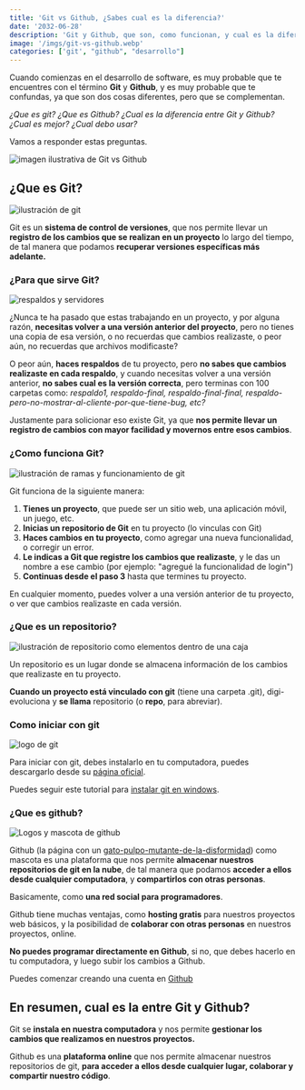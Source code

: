 ```yaml
---
title: 'Git vs Github, ¿Sabes cual es la diferencia?'
date: '2032-06-28'
description: 'Git y Github, que son, como funcionan, y cual es la diferencia entre ellos.'
image: '/imgs/git-vs-github.webp'
categories: ['git', "github", "desarrollo"]
---
```


Cuando comienzas en el desarrollo de software, es muy probable que te encuentres con el término **Git** y **Github**, y es muy probable que te confundas, ya que son dos cosas diferentes, pero que se complementan.

*¿Que es git? ¿Que es Github? ¿Cual es la diferencia entre Git y Github? ¿Cual es mejor? ¿Cual debo usar?*

Vamos a responder estas preguntas.

![imagen ilustrativa de Git vs Github](/imgs/git-vs-github/vs.webp)

## ¿Que es Git?

![ilustración de git](/imgs/git-vs-github/que-es-git.webp)

Git es un **sistema de control de versiones**, que nos permite llevar un **registro de los cambios que se realizan en un proyecto** lo largo del tiempo, de tal manera que podamos **recuperar versiones específicas más adelante.**

### ¿Para que sirve Git?

![respaldos y servidores](/imgs/git-vs-github/para-que-sirve-git.webp)

¿Nunca te ha pasado que estas trabajando en un proyecto, y por alguna razón, **necesitas volver a una versión anterior del proyecto**, pero no tienes una copia de esa versión, o no recuerdas que cambios realizaste, o peor aún, no recuerdas que archivos modificaste?

O peor aún, **haces respaldos** de tu proyecto, pero **no sabes que cambios realizaste en cada respaldo**, y cuando necesitas volver a una versión anterior, **no sabes cual es la versión correcta**, pero terminas con 100 carpetas como: *respaldo1, respaldo-final, respaldo-final-final, respaldo-pero-no-mostrar-al-cliente-por-que-tiene-bug, etc?*

Justamente para solicionar eso existe Git, ya que **nos permite llevar un registro de cambios con mayor facilidad y movernos entre esos cambios**.

### ¿Como funciona Git?

![ilustración de ramas y funcionamiento de git](/imgs/git-vs-github/como-funciona-git.webp)

Git funciona de la siguiente manera:

1. **Tienes un proyecto**, que puede ser un sitio web, una aplicación móvil, un juego, etc.
2. **Inicias un repositorio de Git** en tu proyecto (lo vinculas con Git)
3. **Haces cambios en tu proyecto**, como agregar una nueva funcionalidad, o corregir un error.
4. **Le indicas a Git que registre los cambios que realizaste**, y le das un nombre a ese cambio (por ejemplo: "agregué la funcionalidad de login")
5. **Continuas desde el paso 3** hasta que termines tu proyecto.

En cualquier momento, puedes volver a una versión anterior de tu proyecto, o ver que cambios realizaste en cada versión.

### ¿Que es un repositorio?

![ilustración de repositorio como elementos dentro de una caja](/imgs/git-vs-github/que-es-un-repositorio.webp)

Un repositorio es un lugar donde se almacena información de los cambios que realizaste en tu proyecto.

**Cuando un proyecto está vinculado con git** (tiene una carpeta .git), digi-evoluciona y **se llama** repositorio (o **repo**, para abreviar).

### Como iniciar con git

![logo de git](/imgs/git-vs-github/git.webp)

Para iniciar con git, debes instalarlo en tu computadora, puedes descargarlo desde su [página oficial](https://git-scm.com/).

Puedes seguir este tutorial para [instalar git en windows](./instalar-git-windows.md).

### ¿Que es github?

![Logos y mascota de github](/imgs/git-vs-github/github-logo-pet.webp)

Github (la página con un [gato-pulpo-mutante-de-la-disformidad](https://cdn.svgporn.com/logos/github-octocat.svg)) como mascota es una plataforma que nos permite **almacenar nuestros repositorios de git en la nube**, de tal manera que podamos **acceder a ellos desde cualquier computadora**, y **compartirlos con otras personas**.

Basicamente, como **una red social para programadores**.

Github tiene muchas ventajas, como **hosting gratis** para nuestros proyectos web básicos, y la posibilidad de **colaborar con otras personas** en nuestros proyectos, online. 

**No puedes programar directamente en Github**, si no, que debes hacerlo en tu computadora, y luego subir los cambios a Github.

Puedes comenzar creando una cuenta en [Github](https://github.com/)

## En resumen, cual es la entre Git y Github?

Git se **instala en nuestra computadora** y nos permite **gestionar los cambios que realizamos en nuestros proyectos.**

Github es una **plataforma online** que nos permite almacenar nuestros repositorios de git, **para acceder a ellos desde cualquier lugar, colaborar y compartir nuestro código**.